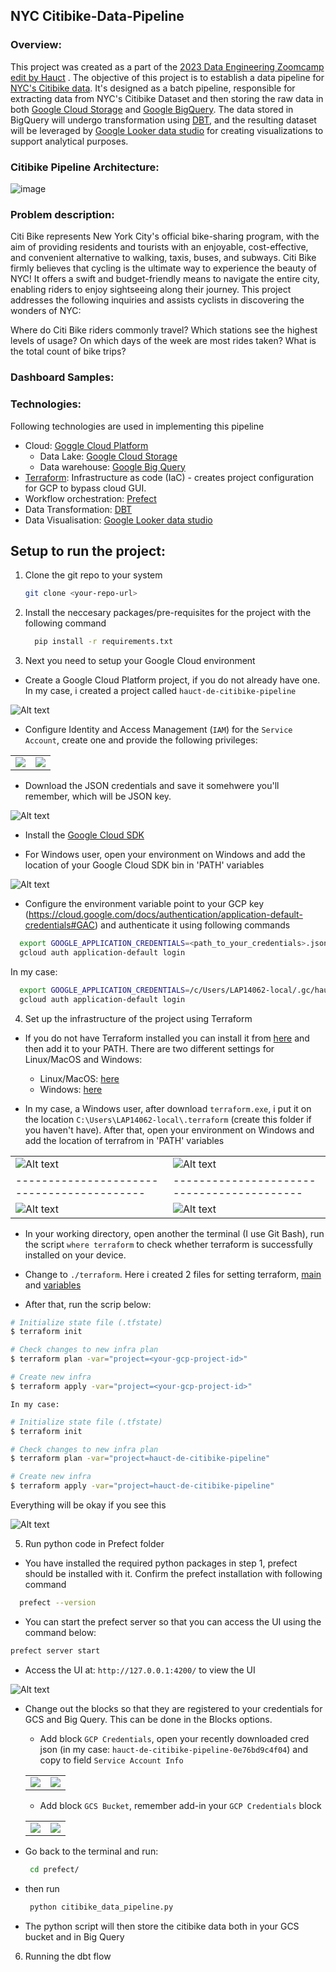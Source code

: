 ## NYC Citibike-Data-Pipeline

### Overview:

This project was created as a part of the [2023 Data Engineering Zoomcamp edit by Hauct](https://github.com/hauct/de-zoomcamp.git) . The objective of this project is to establish a data pipeline for [NYC's Citibike data](https://s3.amazonaws.com/tripdata/index.html). It's designed as a batch pipeline, responsible for extracting data from NYC's Citibike Dataset and then storing the raw data in both [Google Cloud Storage](https://cloud.google.com/storage) and [Google BigQuery](https://cloud.google.com/bigquery). The data stored in BigQuery will undergo transformation using [DBT](https://www.getdbt.com/), and the resulting dataset will be leveraged by [Google Looker data studio](https://lookerstudio.google.com/u/0/navigation/reporting) for creating visualizations to support analytical purposes.

### Citibike Pipeline Architecture:

![image](img/project-pipeline-architecture.png)

### Problem description:

Citi Bike represents New York City's official bike-sharing program, with the aim of providing residents and tourists with an enjoyable, cost-effective, and convenient alternative to walking, taxis, buses, and subways. Citi Bike firmly believes that cycling is the ultimate way to experience the beauty of NYC! It offers a swift and budget-friendly means to navigate the entire city, enabling riders to enjoy sightseeing along their journey.
This project addresses the following inquiries and assists cyclists in discovering the wonders of NYC:

Where do Citi Bike riders commonly travel?
Which stations see the highest levels of usage?
On which days of the week are most rides taken?
What is the total count of bike trips?

### Dashboard Samples: 


### Technologies:

Following technologies are used in implementing this pipeline

* Cloud: [Goggle Cloud Platform](https://cloud.google.com/)
  * Data Lake: [Google Cloud Storage](https://cloud.google.com/storage)
  * Data warehouse: [Google Big Query](https://cloud.google.com/bigquery)
* [Terraform](https://www.terraform.io/): Infrastructure as code (IaC) - creates project configuration for GCP to bypass cloud GUI.
* Workflow orchestration: [Prefect](https://www.prefect.io/)
* Data Transformation: [DBT](https://www.getdbt.com/)
* Data Visualisation: [Google Looker data studio](https://lookerstudio.google.com/u/0/navigation/reporting)

## Setup to run the project:

1. Clone the  git repo to your system
   ```bash
   git clone <your-repo-url>
   ```

2. Install the neccesary packages/pre-requisites for the project with the following command

   ```bash
     pip install -r requirements.txt
    ```

3. Next you need to setup your Google Cloud environment

- Create a Google Cloud Platform project, if you do not already have one. In my case, i created a project called `hauct-de-citibike-pipeline`

![Alt text](img/gcp-create-project.png)

- Configure Identity and Access Management (`IAM`) for the `Service Account`, create one and provide the following privileges: 

<table>
<tr><td>
<img src="img/gcp-create-serviceaccount1.png">
</td><td>
<img src="img/gcp-create-serviceaccount2.png">
</td></tr>
</table>

- Download the JSON credentials and save it somehwere you'll remember, which will be JSON key.

![Alt text](img/gcp-create-credkey.png)

- Install the [Google Cloud SDK](https://cloud.google.com/sdk/docs/install-sdk)

- For Windows user, open your environment on Windows and add the location of your Google Cloud SDK bin in 'PATH' variables

![Alt text](img/gcp-add-path.png)

- Configure the environment variable point to your GCP key (https://cloud.google.com/docs/authentication/application-default-credentials#GAC) and authenticate it using following commands

```bash
  export GOOGLE_APPLICATION_CREDENTIALS=<path_to_your_credentials>.json
  gcloud auth application-default login
```

In my case:

```bash
  export GOOGLE_APPLICATION_CREDENTIALS=/c/Users/LAP14062-local/.gc/hauct-de-citibike-pipeline-0e76bd9c4f04.json
  gcloud auth application-default login
```

4. Set up the infrastructure of the project using Terraform

- If you do not have Terraform installed you can install it from [here](https://developer.hashicorp.com/terraform/downloads) and then add it to your PATH. There are two different settings for Linux/MacOS and Windows:
    - Linux/MacOS: [here](https://www.youtube.com/watch?v=ViMwnReV1A8&ab_channel=TobiasAbdon)
    - Windows: [here](https://www.youtube.com/watch?v=0qBoYu7x8mI&ab_channel=roseindiatutorials)

- In my case, a Windows user, after download `terraform.exe`, i put it on the location `C:\Users\LAP14062-local\.terraform` (create this folder if you haven't have). After that, open your environment on Windows and add the location of terrafrom in 'PATH' variables

|                                          |                                          |
|------------------------------------------|------------------------------------------|
| ![Alt text](img/terraform-setting-1.png) | ![Alt text](img/terraform-setting-2.png) |
|------------------------------------------|------------------------------------------|
| ![Alt text](img/terraform-setting-3.png) | ![Alt text](img/terraform-setting-4.png) |


- In your working directory, open another the terminal (I use Git Bash), run the script `where terraform` to check whether terraform is successfully installed on your device.

- Change to `./terraform`. Here i created 2 files for setting terraform, [main](terraform/main.tf) and [variables](terraform/variables.tf)

- After that, run the scrip below:

```bash
# Initialize state file (.tfstate)
$ terraform init

# Check changes to new infra plan
$ terraform plan -var="project=<your-gcp-project-id>"

# Create new infra
$ terraform apply -var="project=<your-gcp-project-id>"
```

    In my case:

```bash
# Initialize state file (.tfstate)
$ terraform init

# Check changes to new infra plan
$ terraform plan -var="project=hauct-de-citibike-pipeline"

# Create new infra
$ terraform apply -var="project=hauct-de-citibike-pipeline"
```

Everything will be okay if you see this

![Alt text](img/terraform-done.png)

5. Run python code in Prefect folder

- You have installed the required python packages in step 1, prefect should be installed with it. Confirm the prefect installation with following command

```bash
  prefect --version
```

- You can start the prefect server so that you can access the UI using the command below:
```bash
prefect server start
```

- Access the UI at: `http://127.0.0.1:4200/` to view the UI

![Alt text](img/prefect-ui.png)

- Change out the blocks so that they are registered to your credentials for GCS and Big Query. This can be done in the Blocks options. 

  - Add block `GCP Credentials`, open your recently downloaded cred json (in my case: `hauct-de-citibike-pipeline-0e76bd9c4f04`) and copy to field `Service Account Info`

  <table>
  <tr><td>
  <img src="img/prefect-block-gcp-cred1.png">
  </td><td>
  <img src="img/prefect-block-gcp-cred2.png">
  </td></tr>
  </table>

  - Add block `GCS Bucket`, remember add-in your `GCP Credentials` block

  <table>
  <tr><td>
  <img src="img/prefect-block-gcs-buck1.png">
  </td><td>
  <img src="img/prefect-block-gcs-buck2.png">
  </td></tr>
  </table>

- Go back to the terminal and run:
    ```bash
     cd prefect/
    ```

- then run
    ```bash
     python citibike_data_pipeline.py
    ```

- The python script will then store the citibike data both in your GCS bucket and in Big Query

6. Running the dbt flow












